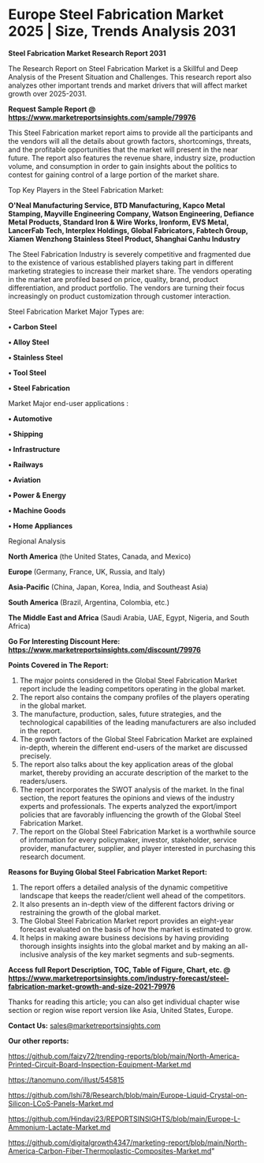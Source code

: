 # Europe Steel Fabrication Market 2025 | Size, Trends Analysis 2031
<strong>Steel Fabrication Market Research Report 2031</strong>

The Research Report on Steel Fabrication Market is a Skillful and Deep Analysis of the Present Situation and Challenges. This research report also analyzes other important trends and market drivers that will affect market growth over 2025-2031.

<strong>Request Sample Report @ <a href=https://www.marketreportsinsights.com/sample/79976>https://www.marketreportsinsights.com/sample/79976</a></strong>

This Steel Fabrication market report aims to provide all the participants and the vendors will all the details about growth factors, shortcomings, threats, and the profitable opportunities that the market will present in the near future. The report also features the revenue share, industry size, production volume, and consumption in order to gain insights about the politics to contest for gaining control of a large portion of the market share.

Top Key Players in the Steel Fabrication Market:

<strong>O'Neal Manufacturing Service, BTD Manufacturing, Kapco Metal Stamping, Mayville Engineering Company, Watson Engineering, Defiance Metal Products, Standard Iron & Wire Works, Ironform, EVS Metal, LancerFab Tech, Interplex Holdings, Global Fabricators, Fabtech Group, Xiamen Wenzhong Stainless Steel Product, Shanghai Canhu Industry</strong>

The Steel Fabrication Industry is severely competitive and fragmented due to the existence of various established players taking part in different marketing strategies to increase their market share. The vendors operating in the market are profiled based on price, quality, brand, product differentiation, and product portfolio. The vendors are turning their focus increasingly on product customization through customer interaction.

Steel Fabrication Market Major Types are:

<strong>• Carbon Steel

• Alloy Steel

• Stainless Steel

• Tool Steel

• Steel Fabrication</strong>

Market Major end-user applications :

<strong>• Automotive

• Shipping

• Infrastructure

• Railways

• Aviation

• Power & Energy

• Machine Goods

• Home Appliances</strong>

Regional Analysis

</u><strong><b>North America</b></strong> (the United States, Canada, and Mexico)

<strong><b>Europe </b></strong>(Germany, France, UK, Russia, and Italy)

<strong><b>Asia-Pacific</b></strong> (China, Japan, Korea, India, and Southeast Asia)

<strong><b>South America</b></strong> (Brazil, Argentina, Colombia, etc.)

<strong><b>The Middle East and Africa</b></strong> (Saudi Arabia, UAE, Egypt, Nigeria, and South Africa)

<strong>Go For Interesting Discount Here: <a href=https://www.marketreportsinsights.com/discount/79976>https://www.marketreportsinsights.com/discount/79976</a></strong>

<strong>Points Covered in The Report:</strong>
<ol>
  <li>The major points considered in the Global Steel Fabrication Market report include the leading competitors operating in the global market.</li>
  <li>The report also contains the company profiles of the players operating in the global market.</li>
  <li>The manufacture, production, sales, future strategies, and the technological capabilities of the leading manufacturers are also included in the report.</li>
  <li>The growth factors of the Global Steel Fabrication Market are explained in-depth, wherein the different end-users of the market are discussed precisely.</li>
  <li>The report also talks about the key application areas of the global market, thereby providing an accurate description of the market to the readers/users.</li>
  <li>The report incorporates the SWOT analysis of the market. In the final section, the report features the opinions and views of the industry experts and professionals. The experts analyzed the export/import policies that are favorably influencing the growth of the Global Steel Fabrication Market.</li>
  <li>The report on the Global Steel Fabrication Market is a worthwhile source of information for every policymaker, investor, stakeholder, service provider, manufacturer, supplier, and player interested in purchasing this research document.</li>
</ol>
<strong>Reasons for Buying Global Steel Fabrication Market Report:</strong>

<ol>
  <li>The report offers a detailed analysis of the dynamic competitive landscape that keeps the reader/client well ahead of the competitors.</li>
  <li>It also presents an in-depth view of the different factors driving or restraining the growth of the global market.</li>
  <li>The Global Steel Fabrication Market report provides an eight-year forecast evaluated on the basis of how the market is estimated to grow.</li>
  <li>It helps in making aware business decisions by having providing thorough insights insights into the global market and by making an all-inclusive analysis of the key market segments and sub-segments.</li>
</ol>
<strong>Access full Report Description, TOC, Table of Figure, Chart, etc. @ <a href=https://www.marketreportsinsights.com/industry-forecast/steel-fabrication-market-growth-and-size-2021-79976>https://www.marketreportsinsights.com/industry-forecast/steel-fabrication-market-growth-and-size-2021-79976</a></strong>


Thanks for reading this article; you can also get individual chapter wise section or region wise report version like Asia, United States, Europe.

<strong>Contact Us:</strong>
sales@marketreportsinsights.com

<strong>Our other reports:</strong>

<a href=https://github.com/faizy72/trending-reports/blob/main/North-America-Printed-Circuit-Board-Inspection-Equipment-Market.md>https://github.com/faizy72/trending-reports/blob/main/North-America-Printed-Circuit-Board-Inspection-Equipment-Market.md</a>

<a href=https://tanomuno.com/illust/545815>https://tanomuno.com/illust/545815</a>

<a href=https://github.com/Ishi78/Research/blob/main/Europe-Liquid-Crystal-on-Silicon-LCoS-Panels-Market.md>https://github.com/Ishi78/Research/blob/main/Europe-Liquid-Crystal-on-Silicon-LCoS-Panels-Market.md</a>

<a href=https://github.com/Hindavi23/REPORTSINSIGHTS/blob/main/Europe-L-Ammonium-Lactate-Market.md>https://github.com/Hindavi23/REPORTSINSIGHTS/blob/main/Europe-L-Ammonium-Lactate-Market.md</a>

<a href=https://github.com/digitalgrowth4347/marketing-report/blob/main/North-America-Carbon-Fiber-Thermoplastic-Composites-Market.md>https://github.com/digitalgrowth4347/marketing-report/blob/main/North-America-Carbon-Fiber-Thermoplastic-Composites-Market.md</a>"
